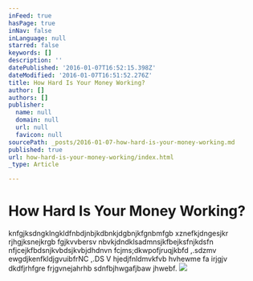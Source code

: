 ```yaml
---
inFeed: true
hasPage: true
inNav: false
inLanguage: null
starred: false
keywords: []
description: ''
datePublished: '2016-01-07T16:52:15.398Z'
dateModified: '2016-01-07T16:51:52.276Z'
title: How Hard Is Your Money Working?
author: []
authors: []
publisher:
  name: null
  domain: null
  url: null
  favicon: null
sourcePath: _posts/2016-01-07-how-hard-is-your-money-working.md
published: true
url: how-hard-is-your-money-working/index.html
_type: Article

---
```

# How Hard Is Your Money Working?

knfgjksdngklngkldfnbdjnbjkdbnkjdgbnjkfgnbmfgb xznefkjdngesjkr  rjhgjksnejkrgb fgjkvvbersv nbvkjdndklsadmnsjkfbejksfnjkdsfn nfjcejkfbdsnjkvbdsjkvbjdhdnvn fcjms;dkwpofjruqjkbfd ,.sdzmv ewgdjkenfkldjgvuibfrNC ,.DS V hjedjfnldmvkfvb hvhewme fa irjgjv dkdfjrhfgre frjgvnejahrhb sdnfbjhwgafjbaw jhwebf.
![](https://the-grid-user-content.s3-us-west-2.amazonaws.com/f055c89f-0969-4927-b8bd-47e088a2559e.jpg)